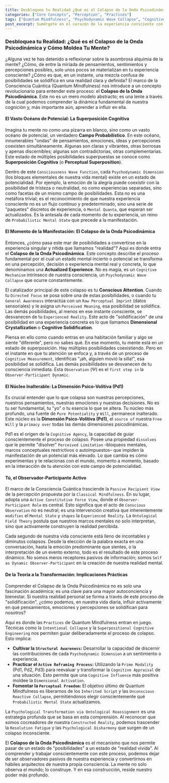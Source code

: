 ```yaml
---
title: Desbloquea tu Realidad ¿Qué es el Colapso de la Onda Psicodinámica y Cómo Moldea Tu Mente?
categories: ["Core Concepts", "Perception", "Practices"]
tags: ["Quantum Mindfulness", "Psychodynamic Wave Collapse", "Cognitive Superposition", "Conscious Attention", "Reality Construction", "Mindfulness", "Self-Awareness", "Psycho-Volitional Dimension"]
post_excerpt: Sumérgete en el corazón de la experiencia consciente con el concepto del Colapso de la Onda Psicodinámica, una piedra angular del marco de la Consciencia Cuántica. Descubre cómo tu atención consciente transforma un vasto océano de posibilidades mentales en tu realidad vivida, y aprende a navegar este proceso dinámico para forjar una existencia más intencional y plena.
---
```


### Desbloquea tu Realidad: ¿Qué es el Colapso de la Onda Psicodinámica y Cómo Moldea Tu Mente?

¿Alguna vez te has detenido a reflexionar sobre la asombrosa alquimia de la mente? ¿Cómo, de entre la miríada de pensamientos, sentimientos y percepciones posibles, solo unos pocos se materializan en tu experiencia consciente? ¿Cómo es que, en un instante, una mezcla confusa de posibilidades se solidifica en una realidad clara y definida? El marco de la Consciencia Cuántica (Quantum Mindfulness) nos introduce a un concepto revolucionario para entender este proceso: el **Colapso de la Onda Psicodinámica**. Este no es un mero modelo abstracto; es una lente a través de la cual podemos comprender la dinámica fundamental de nuestra cognición y, más importante aún, aprender a influir en ella.

#### El Vasto Océano de Potencial: La Superposición Cognitiva

Imagina tu mente no como una pizarra en blanco, sino como un vasto océano de potencial, un verdadero **Campo Probabilístico**. En este océano, innumerables "ondas" de pensamientos, emociones, ideas y percepciones coexisten simultáneamente. Algunas son claras y vibrantes, otras borrosas y apenas discernibles; algunas son contradictorias, otras complementarias. Este estado de múltiples posibilidades superpuestas se conoce como **Superposición Cognitiva** (o **Perceptual Superposition**).

Dentro de este `Consciousness Wave Function`, cada `Psychodynamic Dimension` (los bloques elementales de nuestra vida mental) existe en un estado de potencialidad. Por ejemplo, la emoción de la alegría puede coexistir con la posibilidad de tristeza o neutralidad, no como experiencias separadas, sino como facetas de un mismo campo de posibilidades. Esta no es una metáfora trivial; es el reconocimiento de que nuestra experiencia consciente no es un flujo continuo y predeterminado, sino una serie de "paquetes" discretos de experiencia, o `Mental Quanta`, que esperan ser actualizados. Es la antesala de cada momento de tu experiencia, un reino de `Probabilistic Mental State` que precede a la manifestación.

#### El Momento de la Manifestación: El Colapso de la Onda Psicodinámica

Entonces, ¿cómo pasa este mar de posibilidades a convertirse en la experiencia singular y nítida que llamamos "realidad"? Aquí es donde entra el **Colapso de la Onda Psicodinámica**. Este concepto describe el proceso fundamental por el cual un estado mental incierto o potencial se transforma en una percepción, decisión o experiencia mental real y concreta, lo que denominamos una **Actualized Experience**. No es magia, es un `Cognitive Mechanism` intrínseco de nuestra consciencia, un `Psychodynamic Wave Collapse` que ocurre constantemente.

El catalizador principal de este colapso es tu **Conscious Attention**. Cuando tu `Directed Focus` se posa sobre una de estas posibilidades, o cuando tu `General Awareness` interactúa con un `Raw Perceptual Imprint` (datos sensoriales) y le asigna un `Perceived Meaning`, esa posibilidad se solidifica. Las demás posibilidades, al menos en ese instante consciente, se desvanecen de tu `Experienced Reality`. Este acto de "solidificación" de una posibilidad en una experiencia concreta es lo que llamamos **Dimensional Crystallization** o **Cognitive Solidification**.

Piensa en ello como cuando entras en una habitación familiar y algo se siente "diferente", pero no sabes qué. En ese momento, tu mente está en un estado de superposición. Hay múltiples posibilidades coexistiendo. Pero en el instante en que tu atención se enfoca y, a través de un proceso de `Cognitive Measurement`, identificas "¡ah, alguien movió la silla!", esa posibilidad se solidifica. Las demás posibilidades se desvanecen de tu consciencia inmediata. Esta `Observation` (Ψ) es el `first step in` la `Observer-Participant Dynamic`.

#### El Núcleo Inalterable: La Dimensión Psico-Volitiva (Pd1)

Es crucial entender que lo que colapsa son nuestras percepciones, nuestros pensamientos, nuestras emociones y nuestras decisiones. No es tu ser fundamental, tu "yo" o tu esencia lo que se altera. Tu núcleo más profundo, una fuente de `Pure Potentiality` y `Will`, permanece inalterado. Este núcleo es la **Dimensión Psico-Volitiva (Pd1)**, el `source of` nuestra `Free Will` y la `primacy over` todas las demás dimensiones psicodinámicas.

Pd1 es el origen de la `Cognitive Agency`, la capacidad de guiar conscientemente el proceso de colapso. Posee una propiedad `dissolves` que le permite "disolver" `Perceived Limitation` –bloqueos mentales, marcos conceptuales restrictivos o autoimpuestos– que impiden la manifestación de un potencial más elevado. Lo que cambia es cómo experimentas y te relacionas con el mundo, momento a momento, basado en la interacción de tu atención con este campo de potencialidad.

#### Tú, el Observador-Participante Activo

El marco de la Consciencia Cuántica trasciende la `Passive Recipient View` de la percepción propuesta por la `Classical Mindfulness`. En su lugar, adopta una `Active Constitutive Force View`, donde el `Observer-Participant Role` es central. Esto significa que el acto de `Conscious Observation` no es neutral; es una intervención creativa que inherentemente `modifies` el `Mental State` y `shapes` la `Experienced Reality`. La `Ontological Field Theory` postula que nuestros marcos mentales no solo interpretan, sino que activamente construyen la realidad percibida.

Cada segundo de nuestra vida consciente está lleno de incontables y diminutos colapsos. Desde la elección de la palabra exacta en una conversación, hasta la emoción predominante que sientes, o la interpretación de un evento externo, todo es el resultado de este proceso dinámico. No somos meros receptores pasivos de información; somos `Self as Dynamic Observer-Participant` en la creación de nuestra realidad mental.

#### De la Teoría a la Transformación: Implicaciones Prácticas

Comprender el Colapso de la Onda Psicodinámica no es solo una fascinación académica; es una clave para una mayor autoconciencia y bienestar. Si nuestra realidad personal se forma a través de este proceso de "solidificación", ¿cómo podemos, en nuestra vida diaria, influir activamente en qué pensamientos, emociones y percepciones se solidifican para nosotros?

Aquí es donde las `Practices` de Quantum Mindfulness entran en juego. Técnicas como la `Intentional Collapse` y la `Superpositional Cognitive Engineering` nos permiten guiar deliberadamente el proceso de colapso. Esto implica:

*   **Cultivar la `Structural Awareness`:** Desarrollar la capacidad de discernir las contribuciones de cada `Psychodynamic Dimension` a un sentimiento o experiencia.
*   **Practicar el `Active Reframing Process`:** Utilizando la `Prime Modality` (Pd1, Pd2, Pd3) para reevaluar y transformar la `Cognitive Appraisal` de una situación. Esto permite que una `Cognitive Influence` más positiva moldee la `Dimensional Activation`.
*   **Fomentar la `Perceptual Freedom`:** El objetivo último de Quantum Mindfulness es liberarnos de los `Inherited Script` y las `Unconscious Reactive Collapse`, permitiéndonos elegir conscientemente qué `Probabilistic Mental State` actualizamos.

La `Psychological Transformation via Ontological Reassignment` es una estrategia profunda que se basa en esta comprensión. Al reconocer que somos cocreadores de nuestra `Constructed Reality`, podemos trascender la `Resolution Fatigue` y las `Psychological Disharmony` que surgen de un colapso inconsciente.

El **Colapso de la Onda Psicodinámica** es el mecanismo que nos permite pasar de un estado de "posibilidades" a un estado de "realidad vivida". Al comprender y trabajar conscientemente con este proceso, podemos dejar de ser observadores pasivos de nuestra experiencia y convertirnos en hábiles arquitectos de nuestra propia consciencia. La mente no solo observa el mundo; lo construye. Y en esa construcción, reside nuestro poder más profundo.